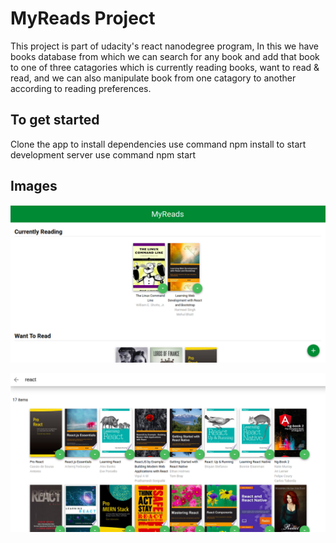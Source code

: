# MyReads Project

This project is part of udacity's react nanodegree program, In this we have books database from which we can search for any book and add that book to one of three catagories which is currently reading books, want to read & read, and we can also manipulate book from one catagory to another according to reading preferences.

## To get started 

Clone the app
to install dependencies use command npm install
to start development server use command npm start

## Images

![home screen](./images/myread1.png)

![search screen](./images/myread2.png)